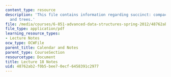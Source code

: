 ```yaml
---
content_type: resource
description: 'This file contains information regarding succinct: compact suffix arrays
  and trees.'
file: /media/courses/6-851-advanced-data-structures-spring-2012/48762ab2f0b5bee70ecf6458391c2977_MIT6_851S12_Lec18.pdf
file_type: application/pdf
learning_resource_types:
- Lecture Notes
ocw_type: OCWFile
parent_title: Calendar and Notes
parent_type: CourseSection
resourcetype: Document
title: Lecture 18 Notes
uid: 48762ab2-f0b5-bee7-0ecf-6458391c2977
---
```

